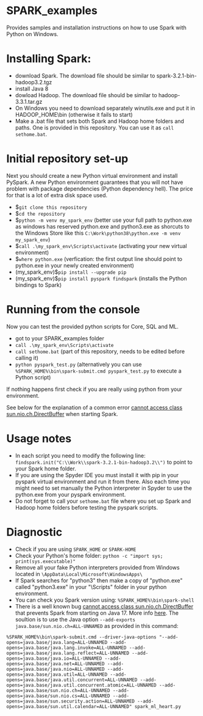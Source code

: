 # SPARK_examples
Provides samples and installation instructions on how to use Spark with Python on Windows.

# Installing Spark:
* download Spark. The download file should be similar to spark-3.2.1-bin-hadoop3.2.tgz
* install Java 8
* dowload Hadoop. The download file should be similar to hadoop-3.3.1.tar.gz
* On Windows you need to download separately winutils.exe and put it in HADOOP_HOME\bin (otherwise it fails to start)
* Make a .bat file that sets both Spark and Hadoop home folders and paths. One is provided in this repository. You can use it as `call sethome.bat`.

# Initial repository set-up

Next you should create a new Python virtual environment and install PySpark.
A new Python environment guarantees that you will not have problem with package dependencies (Python dependency hell). The price for that is a lot of extra disk space used.

* $`git clone this repository`
* $`cd the repository` 
* $`python -m venv my_spark_env` (better use your full path to python.exe as windows has reserved python.exe and python3.exe as shorcuts to the Windows Store like this `C:\Work\python38\python.exe -m venv my_spark_env`)
* $`call .\my_spark_env\Scripts\activate` (activating your new virtual environment)
* $`where python.exe` (verfication: the first output line should point to python.exe in your newly created environment)
* (my_spark_env)$`pip install --upgrade pip`
* (my_spark_env)$`pip install pyspark findspark` (installs the Python bindings to Spark)

# Running from the console
Now you can test the provided python scripts for Core, SQL and ML. 

* got to your SPARK_examples folder
* `call .\my_spark_env\Scripts\activate`
* `call sethome.bat` (part of this repository, needs to be edited before calling it)
* `python pyspark_test.py` (alternatively you can use `%SPARK_HOME%\bin\spark-submit.cmd pyspark_test.py` to execute a Python script)

If nothing happens first check if you are really using python from your environment. 

See below for the explanation of a common error [cannot access class sun.nio.ch.DirectBuffer](https://stackoverflow.com/questions/73465937/apache-spark-3-3-0-breaks-on-java-17-with-cannot-access-class-sun-nio-ch-direct) when starting Spark.

# Usage notes
* In each script you need to modify the following line: `findspark.init("C:\\Work\\spark-3.2.1-bin-hadoop3.2\\")` to point to your Spark home folder.
* If you are using the Spyder IDE you must install it with pip in your pyspark virtual environment and run it from there. Also each time you might need to set manually the Python interpreter in Spyder to use the python.exe from your pyspark environment.
* Do not forget to call your `sethome.bat` file where you set up Spark and Hadoop home folders before testing the pyspark scripts. 

# Diagnostic
* Check if you are using `SPARK_HOME` or `SPARK-HOME`
* Check your Python's home folder: `python -c "import sys; print(sys.executable)"`
* Remove all your fake Python interpreters provided from Windows located in  `\AppData\Local\Microsoft\WindowsApps\`
* If Spark searches for "python3" then make a copy of "python.exe" called "python3.exe" in your "\Scripts" folder in your python environment.
* You can check you Spark version using: `%SPARK_HOME%\bin\spark-shell`
* There is a well known bug [cannot access class sun.nio.ch.DirectBuffer](https://stackoverflow.com/questions/73465937/apache-spark-3-3-0-breaks-on-java-17-with-cannot-access-class-sun-nio-ch-direct) that prevents Spark from starting on Java 17. More info [here](https://stackoverflow.com/questions/72724816/running-unit-tests-with-spark-3-3-0-on-java-17-fails-with-illegalaccesserror-cl). The soultion is to use the Java option `--add-exports java.base/sun.nio.ch=ALL-UNNAMED` as provided in this command: 

`
%SPARK_HOME%\bin\spark-submit.cmd --driver-java-options "--add-opens=java.base/java.lang=ALL-UNNAMED --add-opens=java.base/java.lang.invoke=ALL-UNNAMED --add-opens=java.base/java.lang.reflect=ALL-UNNAMED --add-opens=java.base/java.io=ALL-UNNAMED --add-opens=java.base/java.net=ALL-UNNAMED --add-opens=java.base/java.nio=ALL-UNNAMED --add-opens=java.base/java.util=ALL-UNNAMED --add-opens=java.base/java.util.concurrent=ALL-UNNAMED --add-opens=java.base/java.util.concurrent.atomic=ALL-UNNAMED --add-opens=java.base/sun.nio.ch=ALL-UNNAMED --add-opens=java.base/sun.nio.cs=ALL-UNNAMED --add-opens=java.base/sun.security.action=ALL-UNNAMED --add-opens=java.base/sun.util.calendar=ALL-UNNAMED" spark_ml_heart.py
`








